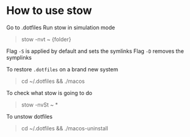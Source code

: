 # How to use stow
Go to .dotfiles
Run stow in simulation mode

> stow -nvt ~ {folder}

Flag `-S` is applied by default and sets the symlinks
Flag `-D` removes the symplinks

To restore `.dotfiles` on a brand new system

> cd ~/.dotfiles && ./macos

To check what stow is going to do

> stow -nvSt ~ *

To unstow dotfiles

> cd ~/.dotfiles && ./macos-uninstall
